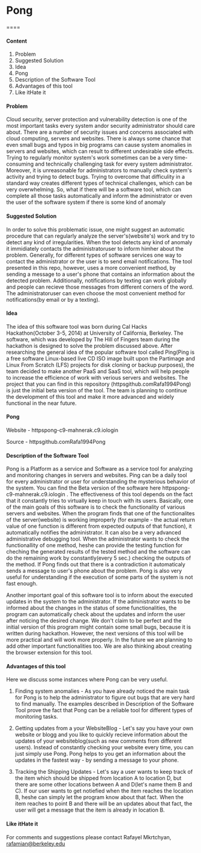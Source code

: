 # Pong
====

#### Content

1. Problem
2. Suggested Solution
3. Idea
4. Pong
5. Description of the Software Tool
6. Advantages of this tool
7. Like itHate it


#### Problem

Cloud security, server protection and vulnerability detection is one of the most important tasks every system andor security administrator should care about. There are a number of security issues and concerns associated with cloud computing, servers and websites. There is always some chance that even small bugs and typos in big programs can cause system anomalies in servers and websites, which can result to different undesirable side effects. Trying to regularly monitor system's work sometimes can be a very time-consuming and technically challenging task for every system administrator. Moreover, it is unreasonable for administrators to manually check system's activity and trying to detect bugs. Trying to overcome that difficulity in a standard way creates different types of technical challenges, which can be very overwhelming. So, what if there will be a software tool, which can complete all those tasks automatically and inform the administrator or even the user of the software system if there is some kind of anomaly 


#### Suggested Solution

In order to solve this problematic issue, one might suggest an automatic procedure that can regularly analyze the server's(website's) work and try to detect any kind of irregularities. When the tool detects any kind of anomaly it immidiately contacts the administratoruser to inform himher about the problem. Generally, for different types of software services one way to contact the administrator or the user is to send email notifications. The tool presented in this repo, however, uses a more convenient method, by sending a message to a user's phone that contains an information about the detected problem. Additionally, notifications by texting can work globally and people can recieve those messages from different corners of the word. The administratoruser can even choose the most convenient method for notifications(by email or by a texting).

#### Idea

The idea of this software tool was born during Cal Hacks Hackathon(October 3-5, 2014) at University of California, Berkeley. The software, which was developed by The Hill of Fingers team during the hackathon is designed to solve the problem discussed above. After researching the general idea of the popular software tool called Ping(Ping is a free software Linux-based live CD ISO image built upon the Partimage and Linux From Scratch (LFS) projects for disk cloning or backup purposes), the team decided to make another PaaS and SaaS tool, which will help people to increase the efficience of work with verious servers and websites. The project that you can find in this repository (httpsgithub.comRafa1994Pong) is just the initial beta version of the tool. The team is planning to continue the development of this tool and make it more advanced and widely functional in the near future.

#### Pong

Website - httpspong-c9-mahnerak.c9.iologin

Source  - httpsgithub.comRafa1994Pong

#### Description of the Software Tool


Pong  is a Platform as a service and Software as a service tool for analyzing and monitoring changes in servers and websites. Ping can be a daily tool for every administrator or user for understanding the mysterious behavior of the system. You can find the Beta version of the software here httpspong-c9-mahnerak.c9.iologin . The effectiveness of this tool depends on the fact that it constantly tries to virtually keep in touch with its users. Basically, one of the main goals of this software is to check the functionality of various servers and websites. When the program finds that one of the functionalites of the server(website) is working improperly (for example - the actual return value of one function is different from expected outputs of that function), it automatically notifies the administrator. It can also be a very advanced administrative debugging tool. When the administrator wants to check the functionallity of one method, heshe can provide the testing function for cheching the generated results of the tested method and the software can do the remaining work by constantly(every 5 sec.) checking the outputs of the method. If Pong finds out that there is a contradiction it automaticaly sends a message to user's phone about the problem. Pong is also very useful for understanding if the execution of some parts of the system is not fast enough. 

Another important goal of this software tool is to inform about the executed updates in the system to the administrator. If the administrator wants to be informed about the changes in the status of some functionalities, the program can automatically check about the updates and inform the user after noticing the desired change. We don't claim to be perfect and the initial version of this program might contain some small bugs, because it is written during hackathon. However, the next versions of this tool will be more practical and will work more properly. In the future we are planning to add other important functionalities too. We are also thinking about creating the browser extension for this tool.

#### Advantages of this tool

Here we discuss some instances where Pong can be very useful.

1. Finding system anomalies - As you have already noticed the main task for Pong is to help the administrator to figure out bugs that are very hard to find manually. The examples described in Description of the Software Tool prove the fact that Pong can be a reliable tool for different types of monitoring tasks.


2. Getting updates from a your WebsiteBlog - Let's say you have your own website or blogg and you like to quickly recieve information about the updates of your websiteblog(such as new comments from different users). Instead of constantly checking your website every time, you can just simply use Pong. Pong helps to you get an information about the updates in the fastest way - by sending a message to your phone. 

3. Tracking the Shipping Updates - Let's say a user wants to keep track of the item which should be shipped from location A to location D, but there are some other locations between A and D(let's name them B and C). If our user wants to get notiefied when the item reaches the location B, heshe can simply let the program know about that fact. When the item reaches to point B and there will be an updates about that fact, the user will get a message that the item is already in location B.


#### Like itHate it

For comments and suggestions please contact
Rafayel Mkrtchyan,
rafamian@berkeley.edu

